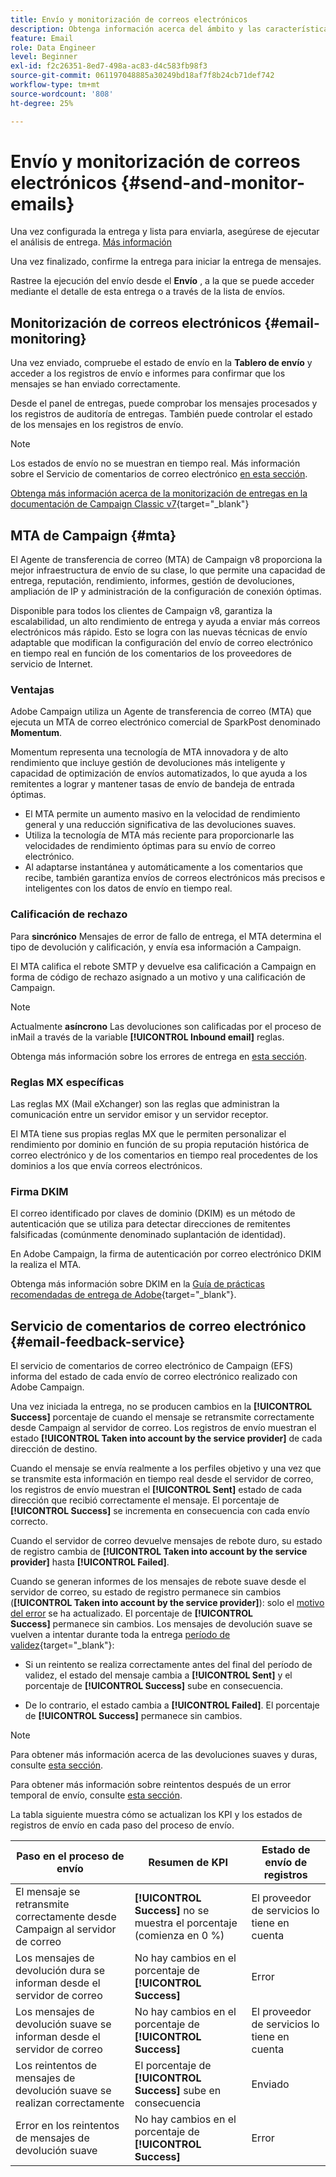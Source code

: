 ```yaml
---
title: Envío y monitorización de correos electrónicos
description: Obtenga información acerca del ámbito y las características específicas del envío de correos electrónicos con Adobe Campaign
feature: Email
role: Data Engineer
level: Beginner
exl-id: f2c26351-8ed7-498a-ac83-d4c583fb98f3
source-git-commit: 061197048885a30249bd18af7f8b24cb71def742
workflow-type: tm+mt
source-wordcount: '808'
ht-degree: 25%

---
```



# Envío y monitorización de correos electrónicos  {#send-and-monitor-emails}

Una vez configurada la entrega y lista para enviarla, asegúrese de ejecutar el análisis de entrega. [Más información](delivery-analysis.md)

Una vez finalizado, confirme la entrega para iniciar la entrega de mensajes.

Rastree la ejecución del envío desde el **Envío** , a la que se puede acceder mediante el detalle de esta entrega o a través de la lista de envíos.

## Monitorización de correos electrónicos {#email-monitoring}

Una vez enviado, compruebe el estado de envío en la **Tablero de envío** y acceder a los registros de envío e informes para confirmar que los mensajes se han enviado correctamente.

Desde el panel de entregas, puede comprobar los mensajes procesados y los registros de auditoría de entregas. También puede controlar el estado de los mensajes en los registros de envío.

>[!NOTE]
>
>Los estados de envío no se muestran en tiempo real. Más información sobre el Servicio de comentarios de correo electrónico [en esta sección](#email-feedback-service).


[Obtenga más información acerca de la monitorización de entregas en la documentación de Campaign Classic v7](https://experienceleague.adobe.com/docs/campaign-classic/using/sending-messages/key-steps-when-creating-a-delivery/delivery-bestpractices/track-and-monitor.html){target="_blank"}

## MTA de Campaign {#mta}

El Agente de transferencia de correo (MTA) de Campaign v8 proporciona la mejor infraestructura de envío de su clase, lo que permite una capacidad de entrega, reputación, rendimiento, informes, gestión de devoluciones, ampliación de IP y administración de la configuración de conexión óptimas.

Disponible para todos los clientes de Campaign v8, garantiza la escalabilidad, un alto rendimiento de entrega y ayuda a enviar más correos electrónicos más rápido. Esto se logra con las nuevas técnicas de envío adaptable que modifican la configuración del envío de correo electrónico en tiempo real en función de los comentarios de los proveedores de servicio de Internet.

### Ventajas

Adobe Campaign utiliza un Agente de transferencia de correo (MTA) que ejecuta un MTA de correo electrónico comercial de SparkPost denominado **Momentum**.

Momentum representa una tecnología de MTA innovadora y de alto rendimiento que incluye gestión de devoluciones más inteligente y capacidad de optimización de envíos automatizados, lo que ayuda a los remitentes a lograr y mantener tasas de envío de bandeja de entrada óptimas.

* El MTA permite un aumento masivo en la velocidad de rendimiento general y una reducción significativa de las devoluciones suaves.
* Utiliza la tecnología de MTA más reciente para proporcionarle las velocidades de rendimiento óptimas para su envío de correo electrónico.
* Al adaptarse instantánea y automáticamente a los comentarios que recibe, también garantiza envíos de correos electrónicos más precisos e inteligentes con los datos de envío en tiempo real.

### Calificación de rechazo

Para **sincrónico** Mensajes de error de fallo de entrega, el MTA determina el tipo de devolución y calificación, y envía esa información a Campaign.

El MTA califica el rebote SMTP y devuelve esa calificación a Campaign en forma de código de rechazo asignado a un motivo y una calificación de Campaign.

>[!NOTE]
>
>Actualmente **asíncrono** Las devoluciones son calificadas por el proceso de inMail a través de la variable **[!UICONTROL Inbound email]** reglas.

Obtenga más información sobre los errores de entrega en [esta sección](delivery-failures.md).


### Reglas MX específicas

Las reglas MX (Mail eXchanger) son las reglas que administran la comunicación entre un servidor emisor y un servidor receptor.

El MTA tiene sus propias reglas MX que le permiten personalizar el rendimiento por dominio en función de su propia reputación histórica de correo electrónico y de los comentarios en tiempo real procedentes de los dominios a los que envía correos electrónicos.

### Firma DKIM

El correo identificado por claves de dominio (DKIM) es un método de autenticación que se utiliza para detectar direcciones de remitentes falsificadas (comúnmente denominado suplantación de identidad).

En Adobe Campaign, la firma de autenticación por correo electrónico DKIM la realiza el MTA.

Obtenga más información sobre DKIM en la [Guía de prácticas recomendadas de entrega de Adobe](https://experienceleague.adobe.com/docs/deliverability-learn/deliverability-best-practice-guide/transition-process/infrastructure.html?lang=es#authentication){target="_blank"}.

## Servicio de comentarios de correo electrónico {#email-feedback-service}

El servicio de comentarios de correo electrónico de Campaign (EFS) informa del estado de cada envío de correo electrónico realizado con Adobe Campaign.

Una vez iniciada la entrega, no se producen cambios en la **[!UICONTROL Success]** porcentaje de cuando el mensaje se retransmite correctamente desde Campaign al servidor de correo. Los registros de envío muestran el estado **[!UICONTROL Taken into account by the service provider]** de cada dirección de destino.

Cuando el mensaje se envía realmente a los perfiles objetivo y una vez que se transmite esta información en tiempo real desde el servidor de correo, los registros de envío muestran el **[!UICONTROL Sent]** estado de cada dirección que recibió correctamente el mensaje. El porcentaje de **[!UICONTROL Success]** se incrementa en consecuencia con cada envío correcto.

Cuando el servidor de correo devuelve mensajes de rebote duro, su estado de registro cambia de **[!UICONTROL Taken into account by the service provider]** hasta **[!UICONTROL Failed]**<!-- and the **[!UICONTROL Bounces + errors]** percentage is increased accordingly-->.

Cuando se generan informes de los mensajes de rebote suave desde el servidor de correo, su estado de registro permanece sin cambios (**[!UICONTROL Taken into account by the service provider]**): solo el [motivo del error](delivery-failures.md#delivery-failure-reasons) se ha actualizado<!-- and the **[!UICONTROL Bounces + errors]** percentage is increased accordingly-->. El porcentaje de **[!UICONTROL Success]** permanece sin cambios. Los mensajes de devolución suave se vuelven a intentar durante toda la entrega [período de validez](https://experienceleague.adobe.com/docs/campaign-classic/using/sending-messages/key-steps-when-creating-a-delivery/steps-sending-the-delivery.html#defining-validity-period){target="_blank"}:

* Si un reintento se realiza correctamente antes del final del período de validez, el estado del mensaje cambia a **[!UICONTROL Sent]** y el porcentaje de **[!UICONTROL Success]** sube en consecuencia.

* De lo contrario, el estado cambia a **[!UICONTROL Failed]**. El porcentaje de **[!UICONTROL Success]** <!--and **[!UICONTROL Bounces + errors]** -->permanece sin cambios.

>[!NOTE]
>
>Para obtener más información acerca de las devoluciones suaves y duras, consulte [esta sección](delivery-failures.md#delivery-failure-reasons).
>
>Para obtener más información sobre reintentos después de un error temporal de envío, consulte [esta sección](delivery-failures.md#retries).

La tabla siguiente muestra cómo se actualizan los KPI y los estados de registros de envío en cada paso del proceso de envío.

| Paso en el proceso de envío | Resumen de KPI | Estado de envío de registros |
|--- |--- |--- |
| El mensaje se retransmite correctamente desde Campaign al servidor de correo | **[!UICONTROL Success]** no se muestra el porcentaje (comienza en 0 %) | El proveedor de servicios lo tiene en cuenta |
| Los mensajes de devolución dura se informan desde el servidor de correo | No hay cambios en el porcentaje de **[!UICONTROL Success]** | Error |
| Los mensajes de devolución suave se informan desde el servidor de correo | No hay cambios en el porcentaje de **[!UICONTROL Success]** | El proveedor de servicios lo tiene en cuenta |
| Los reintentos de mensajes de devolución suave se realizan correctamente | El porcentaje de **[!UICONTROL Success]** sube en consecuencia | Enviado |
| Error en los reintentos de mensajes de devolución suave | No hay cambios en el porcentaje de **[!UICONTROL Success]** | Error |
